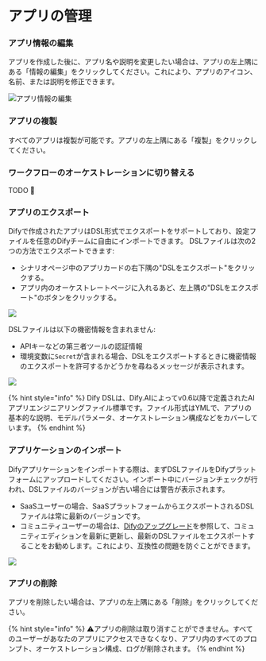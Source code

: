 # アプリの管理

### アプリ情報の編集

アプリを作成した後に、アプリ名や説明を変更したい場合は、アプリの左上隅にある「情報の編集」をクリックしてください。これにより、アプリのアイコン、名前、または説明を修正できます。

![アプリ情報の編集](https://assets-docs.dify.ai/dify-enterprise-mintlify/jp/guides/management/63a449e9a8ae337b9c067165d1674a45.png)

### アプリの複製

すべてのアプリは複製が可能です。アプリの左上隅にある「複製」をクリックしてください。

### ワークフローのオーケストレーションに切り替える

TODO 🚧

### アプリのエクスポート

Difyで作成されたアプリはDSL形式でエクスポートをサポートしており、設定ファイルを任意のDifyチームに自由にインポートできます。 DSLファイルは次の2つの方法でエクスポートできます:

* シナリオページ中のアプリカードの右下隅の"DSLをエクスポート"をクリックする。
* アプリ内のオーケストレートページに入れるあど、左上隅の"DSLをエクスポート"のボタンをクリックする。

![](https://assets-docs.dify.ai/dify-enterprise-mintlify/jp/guides/management/544c18d770e230db93d6756bba98d8a7.png)

DSLファイルは以下の機密情報を含まれません:

* APIキーなどの第三者ツールの認証情報
* 環境変数に`Secret`が含まれる場合、DSLをエクスポートするときに機密情報のエクスポートを許可するかどうかを尋ねるメッセージが表示されます。

![](https://assets-docs.dify.ai/dify-enterprise-mintlify/jp/guides/management/25ce002ef7f0392fc6b3b6975ae137ec.png)

{% hint style="info" %}
Dify DSLは、Dify.AIによってv0.6以降で定義されたAIアプリエンジニアリングファイル標準です。ファイル形式はYMLで、アプリの基本的な説明、モデルパラメータ、オーケストレーション構成などをカバーしています。
{% endhint %}

### アプリケーションのインポート

Difyアプリケーションをインポートする際は、まずDSLファイルをDifyプラットフォームにアップロードしてください。インポート中にバージョンチェックが行われ、DSLファイルのバージョンが古い場合には警告が表示されます。

- SaaSユーザーの場合、SaaSプラットフォームからエクスポートされるDSLファイルは常に最新のバージョンです。
- コミュニティユーザーの場合は、[Difyのアップグレード](https://docs.dify.ai/ja-jp/getting-started/install-self-hosted/docker-compose#upgrade-dify)を参照して、コミュニティエディションを最新に更新し、最新のDSLファイルをエクスポートすることをお勧めします。これにより、互換性の問題を防ぐことができます。

![](https://assets-docs.dify.ai/2024/11/487d2c1cc8b86666feb35ea8a346c053.png)

### アプリの削除

アプリを削除したい場合は、アプリの左上隅にある「削除」をクリックしてください。

{% hint style="info" %}
⚠️アプリの削除は取り消すことができません。すべてのユーザーがあなたのアプリにアクセスできなくなり、アプリ内のすべてのプロンプト、オーケストレーション構成、ログが削除されます。
{% endhint %}
